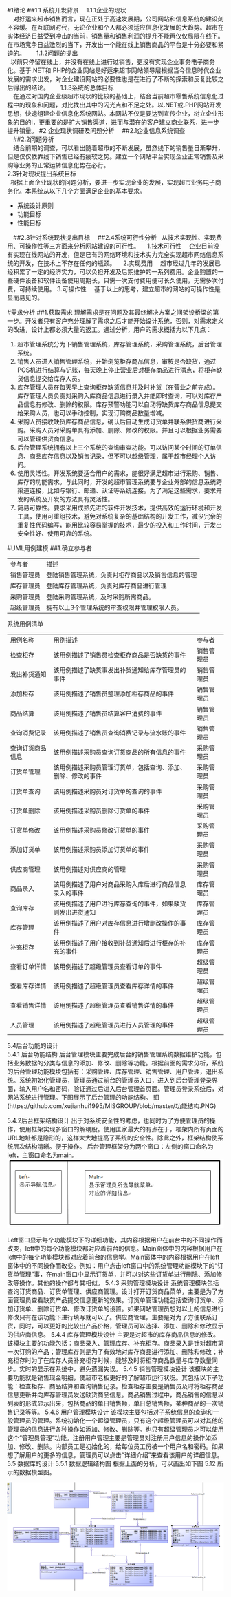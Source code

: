 #1绪论
##1.1 系统开发背景
　1.1.1企业的现状<br>
　对好运来超市销售而言，现在正处于高速发展期，公司网站和信息系统的建设刻不容缓。在互联网时代，无论企业和个人都必须适应信息化发展的大趋势。超市在实体经济日益受到冲击的当前，销售量和销售利润的提升不能再仅仅局限在线下。在市场竞争日益激烈的当下，开发出一个能在线上销售商品的平台是十分必要和紧迫的。  
 　1.1.2问题的提出<br>  
  以前只停留在线上，并没有在线上进行过销售，更没有实现企业事务电子商务化。基于.NET和.PHP的企业网站是好运来超市网站领导层根据当今信息时代企业发展的需求出发，对企业建设网站的必要性也是在进行了不断的探索和反复比较之后得出的结论。  
 　1.1.3系统的总体目标<br> 
　在通过对国内企业级超市现状的比较的基础上，结合当前超市零售系统信息化过程中的现象和问题，对比找出其中的闪光点和不足之处。以.NET或.PHP网站开发思想，快速组建企业信息化系统网站。本网站不仅是要达到宣传企业，树立企业形象的目的i，更重要的是扩大销售渠道，进而与潜在的客户建立商业联系，进一步提升销量。
#2 企业现状调研及问题分析
　##2.1企业信息系统调查<br>
　##2.2问题分析<br>
　结合前期的调查，可以看出随着超市的不断发展，虽然线下的销售量日渐攀升，但是仅仅依靠线下销售已经有疲软之势。建立一个网站平台实现企业正常销售及采购等业务的正常运转信息化势在必行。       
  2.3针对现状提出系统目标<br>  
 根据上面企业现状的问题分析，要进一步实现企业的发展，实现超市业务电子商务化。本系统从以下几个方面满足企业的基本要求。
 <ul>
 <li>系统设计原则</li>
 <li>功能目标</li>
 <li>性能目标</li> 
 </ul>
　##2.3针对系统现状提出目标
　##2.4系统可行性分析  
从技术实现性、实现费用、可操作性等三方面来分析网站建设的可行性。 
 　1.技术可行性
　企业目前没有实现在线网站的开发，但是已有的网络环境和技术实力完全实现超市网络信息系统的开发，在技术上不存在任何的瓶颈。 
 　2.实现费用 
　超市经过几年的发展已经积累了一定的经济实力，可以负担开发及后期维护的一系列费用。企业购置的一些硬件设备和软件设备使用周期长，只需一次支付费用便可长久使用，无需多次付费，可持续使用。 
  3.可操作性
　基于以上的思考，建立超市的网站的可操作性是显而易见的。

#需求分析
##1.获取需求
 理解需求是在问题及其最终解决方案之间架设桥梁的第一步。开发者只有客户充分理解了需求之后才能开始设计系统，否则，对需求定义的改进，设计上都必须大量的返工。通过分析，用户的需求概括为以下几点：
<ol>
<li>超市管理系统分为下销售管理系统，库存管理系统，采购管理系统，后台管理系统。</li>
<li>销售人员进入销售管理系统，开始浏览柜存商品信息，审核是否缺货，通过POS机进行结算与记账，每天晚上停止营业后对柜存商品进行清点，将柜存缺货信息提交给库存人员。</li>
<li>库存管理人员在每天早上查询柜存缺货信息并及时补货（在营业之前完成）。库存管理人员负责对采购入库商品信息进行录入并能即时查询，可以对库存产品信息有修改、删除的权限。库存预警功能可以自动将缺货库存商品信息提交给采购人员，也可以手动控制，实现订购商品数量增减。</li>
<li>采购人员接收缺货库存商品信息，确认后自动生成订货单并联系供货商进行采购。采购人员对采购单具有添加、删除、修改的权限。并且可以根据业务需要可以管理供货商信息。</li>
<li>后台管理系统拥有以上三个系统的查询审查功能。可以访问某个时间的订单信息、商品库存信息以及销售记录，但不可以越级管理，属于超市经理个人访问。</li>
<li>使用灵活性。开发系统要适合用户的需求，能很好满足超市进行采购、销售、库存的功能需求。与此同时，开发的超市管理系统要与企业外部的信息系统跨渠道连接，比如与银行、邮递、认证等系统连接。为了满足这些需求，要求开发的系统及开发的方法具有灵活性。</li>
<li>简易可靠性。要求采用成熟先进的软件开发技术，提供高效的运行环境和开发工具，使用可重组技术，避免对系统复杂的基础结构的开发工作，减少冗余的重复性代码编写，能用比较容易掌握的技术，最少的投入和工作时间，开发出安全性好、使用可靠的系统。</li>
</ol>
#UML用例建模
##1.确立参与者
 

<table>
 <tr>
  <td>参与者</td>
  <td>描述</td>  
 </tr>
 <tr>
  <td>销售管理员</td>
  <td>登陆销售管理系统，负责对柜存商品以及销售信息的管理</td>
 <tr>
 <tr>
  <td>库存管理员</td>
  <td>登陆库存管理系统，负责对库存商品进行管理</td>
 <tr>
 <tr>
  <td>采购管理员</td>
  <td>登陆采购管理系统，及时采购所需商品。</td>
 <tr>
 <tr>
  <td>超级管理员</td>
  <td>拥有以上3个管理系统的审查权限并管理权限人员。</td>
 <tr>
</table>
系统用例清单
<table>
 <tr>
  <td>用例名称</td>
  <td>用例描述</td>
  <td>参与者</td>  
 </tr>
 <tr>
  <td>检查柜存</td>
  <td>该用例描述了销售员检查柜存商品是否缺货的事件</td>
  <td>销售管理员</td>  
 </tr>
 <tr>
  <td>发出补货通知</td>
  <td>该用例描述了缺货事发出补货通知给库存管理员的事件</td>
  <td>销售管理员</td> 
 </tr>
 <tr>
  <td>添加柜存</td>
  <td>该用例描述了销售员整理添加柜存商品的事件</td>
  <td>销售管理员</td> 
 </tr>
 <tr>
  <td>商品结算</td>
  <td>该用例描述了销售员结算客户消费的事件</td>
  <td>销售管理员</td>  
 </tr>
 <tr>
  <td>查询消费记录</td>
  <td>该用例描述了销售员查询消费记录与流水账的事件</td>
  <td>销售管理员</td>  
 </tr>
 <tr>
  <td>查询订货商品信息</td>
  <td>该用例描述采购员查询订货商品的所有信息的事件</td>
  <td>采购管理员</td>  
 </tr>
 <tr>
  <td>订货单管理</td>
  <td>该用例描述采购员管理订货单，包括查询、添加、删除、修改的事件</td>
  <td>采购管理员</td>  
 </tr>
 <tr>
  <td>订货单查询</td>
  <td>该用例描述采购员对订货单的查询的事件</td>
  <td>采购管理员</td>  
 </tr>
 <tr>
  <td>订货单删除</td>
  <td>该用例描述采购员删除订货单的事件</td>
  <td>采购管理员</td>  
 </tr>
 <tr>
  <td>订货单修改</td>
  <td>该用例描述采购员修改订货单的事件</td>
  <td>采购管理员</td>  
 </tr>
 <tr>
  <td>添加订货单</td>
  <td>该用例描述采购员添加订货单的事件</td>
  <td>采购管理员</td>  
 </tr>
 <tr>
  <td>供应商管理</td>
  <td>该用例描述对供应商的管理</td>
  <td>采购管理员</td>  
 </tr>
 <tr>
  <td>商品录入</td>
  <td>该用例描述了用户对商品采购入库后进行商品信息录入的事件</td>
  <td>库存管理员</td>  
 </tr>
 <tr>
  <td>查询库存</td>
  <td>该用例描述了用户进行库存查询的事件，如果缺货则发出进货通知</td>
  <td>库存管理员</td>  
 </tr>
 <tr>
  <td>库存管理</td>
  <td>该用例描述了用户对库存信息进行增删改操作的事件</td>
  <td>库存管理员</td>  
 </tr>
 <tr>
  <td>补充柜存</td>
  <td>该用例描述了用户接收到补货通知后进行柜存的补充的事件</td>
  <td>库存管理员</td>  
 </tr>
 <tr>
  <td>查看订单详情</td>
  <td>该用例描述了超级管理员查看订单的事件</td>
  <td>超级管理员</td>
 </tr>
 <tr>
  <td>查看库存详情</td>
  <td>该用例描述了超级管理员查看库存详情的事件</td>
  <td>超级管理员</td>  
 </tr>
 <tr>
  <td>查看销售详情</td>
  <td>该用例描述了超级管理员查看销售详情的事件</td>
  <td>超级管理员</td>  
 </tr>
 <tr>
  <td>人员管理</td>
  <td>该用例描述了超级管理员进行人员管理的事件</td>
  <td>超级管理员</td>  
 </tr>
</table>
5.4后台功能的设计<br>
5.4.1 后台功能结构
	后台管理模块主要完成后台的销售管理系统数据维护功能，包括业务数据的分类与信息的添加、修改、删除等功能。根据前面的需求分析，系统的后台管理功能模块包括有：采购管理、库存管理、销售管理、用户管理，退出系统。系统初始化管理员，管理员通过前台的管理员入口，进入到后台管理登录界面，输入用户名和密码，验证通过后进入后台管理首页面。管理员登录系统后，对网站系统进行管理。下图展示了后台管理的功能结构。
![](https://github.com/xujianhui1995/MISGROUP/blob/master/功能结构.PNG)

5.4.2后台框架结构设计
	出于对系统安全性的考虑，也同时为了方便管理员的操作，使用框架实现多窗口的解耦股。使用匡家最大的有点在于，框架内所有页面的URL地址都是隐形的，这样大大地提高了系统的安全性。除此之外，框架结构使系统层次结构清晰。便于操作。
	后台管理框架分为两个窗口：左侧的窗口命名为left，主窗口命名为main。
![](https://github.com/xujianhui1995/MISGROUP/blob/master/%E5%90%8E%E5%8F%B0%E7%AE%A1%E7%90%86%E6%A1%86%E6%9E%B6.png)

Left窗口显示每个功能模块下的详细功能，其内容根据用户在前台中的不同操作而改变，left中的每个功能模块都对应着前台的信息。Main窗体中的内容根据用户在left中的每个功能模块都对应着前台的信息学。Main窗体中的内容根据用户在left窗体中的不同操作而改变。例如：用户点击left窗口中的系统管理功能模块下的“订货单管理”事，在main窗口中显示订货单，并可以对这些订货单进行删除、添加修改等操作。其他的操作都与其相似。
5.4.3 采购管理模块设计
系统管理模块包括查询订货商品、订货单管理、供应商管理。设计打开订货商品菜单，主要是为了方面管理员查看缺货产品提交信息更新的效果。订货单管理功能包括查询订货单、添加订货单、删除订货单、修改订货单的设置。如果网站管理员想对以上的信息进行修改只有在该功能下进行填写就可以了。供应商管理，主要是对为了方便联系订货，同时，可以更好的比较出产品价格，管理员可以选择、添加、删除和修改显示的供应商信息。
5.4.4 库存管理模块设计
主要是对超市的库存商品信息的修改。该模块主要的功能包括：商品录入、管理库存、补充柜存。商品录入是针对超市第一次订购的产品；管理库存则是为了有效地对库存商品进行添加、删除和修改；补充柜存时为了在库存人员补充柜存时候，能够及时将柜存商品数量与库存数量同步。实时的显示在系统中，避免遗漏失误。
5.4.5 销售管理模块设计
	该模块的主要功能就是销售现金明细，使超市老板更好的了解超市运行状况。其包括以下子功能：检查柜存、商品结算和查询销售记录。检查柜存主要是销售员及时将柜存商品信息更新并向库存管理员发送缺货商品信息。商品销售过程中，商品销售的信息以列表的形式显示出来，包括商品的单日销售额，单日总销售额，某种商品的一次销售记录等等。
5.4.6 用户管理模块设计
该模块主要包括对子系统信息的查询和一般管理员的管理。系统初始化一个超级管理员，只有这个超级管理员可以对其他的管理员的信息进行各种操作如添加、修改、删除等。也只有超级管理员才可以使用这个“管理员管理”功能。注册用户管理主要是管理员对注册用户信息的操作如添加、修改、删除。内部员工是初始化的，给每位员工份被一个用户名和密码。如果想了解用户的更多的信息，管理员可以点击“详细介绍”来查看该用户的详细信息。
5.5 数据库的设计
5.5.1 数据逻辑结构图
根据上面的分析，可以画出如下图 5.12 所示的数据模型图。

![](https://github.com/xujianhui1995/MISGROUP/blob/master/%E6%95%B0%E6%8D%AE%E6%A8%A1%E5%9E%8B%E5%9B%BE.PNG)
